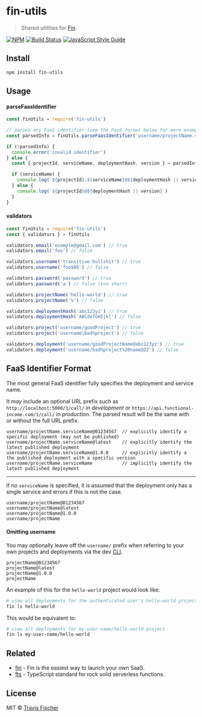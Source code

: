 # fin-utils

> Shared utilities for [Fin](https://functional-income.com).

[![NPM](https://img.shields.io/npm/v/fin-utils.svg)](https://www.npmjs.com/package/fin-utils) [![Build Status](https://travis-ci.com/functional-incomee/fin.svg?branch=master)](https://travis-ci.com/functional-incomee/fin) [![JavaScript Style Guide](https://img.shields.io/badge/code_style-standard-brightgreen.svg)](https://standardjs.com)

## Install

```bash
npm install fin-utils
```

## Usage

#### parseFaasIdentifier

```js
const finUtils = require('fin-utils')

// parses any FaaS identifier (see the FaaS format below for more examples)
const parsedInfo = finUtils.parseFaasIdentifier('username/projectName.serviceName@01234567')

if (!parsedInfo) {
  console.error('invalid identifier')
} else {
  const { projectId, serviceName, deploymentHash, version } = parsedInfo

  if (serviceName) {
    console.log(`${projectId}.${serviceName}@${deploymentHash || version}`)
  } else {
    console.log(`${projectId}@${deploymentHash || version}`)
  }
}
```

#### validators

```js
const finUtils = require('fin-utils')
const { validators } = finUtils

validators.email('example@gmail.com') // true
validators.email('foo') // false

validators.username('transitive-bullshit') // true
validators.username('foo$86') // false

validators.password('password') // true
validators.password('a') // false (too short)

validators.projectName('hello-world') // true
validators.projectName('%') // false

validators.deploymentHash('abc123yz') // true
validators.deploymentHash('ABCdefGHIjkl') // false

validators.project('username/goodProject') // true
validators.project('username\bad%project') // false

validators.deployment('username/goodProjectName@abc123yz') // true
validators.deployment('username/bad%project%20name@ZZ') // false
```

## FaaS Identifier Format

The most general FaaS identifier fully specifies the deployment and service name.

It *may* include an optional URL prefix such as `http://localhost:5000/1/call/` in *development* or `https://api.functional-income.com/1/call/` in *production*. The parsed result will be the same with or without the full URL prefix.

```
username/projectName.serviceName@01234567  // explicitly identify a specific deployment (may not be published)
username/projectName.serviceName@latest    // explicitly identify the latest published deployment
username/projectName.serviceName@1.0.0     // explicitly identify a the published deployment with a specific version
username/projectName.serviceName           // implicitly identify the latest published deployment
```

---

If no `serviceName` is specified, it is assumed that the deployment only has a single service and errors if this is not the case.

```
username/projectName@01234567
username/projectName@latest
username/projectName@1.0.0
username/projectName
```

#### Omitting username

You may optionally leave off the `username/` prefix when referring to your own projects and deployments via the dev [CLI](../fin-cli).

```
projectName@01234567
projectName@latest
projectName@1.0.0
projectName
```

An example of this for the `hello-world` project would look like:

```sh
# view all deployments for the authenticated user's hello-world project
fin ls hello-world
```

This would be equivalent to:

```sh
# view all deployments for my-user-name/hello-world project
fin ls my-user-name/hello-world
```

## Related

- [fin](https://functional-income.com) - Fin is the easiest way to launch your own SaaS.
- [fts](https://github.com/transitive-bullshit/functional-typescript) - TypeScript standard for rock solid serverless functions.

## License

MIT © [Travis Fischer](https://transitivebullsh.it)
